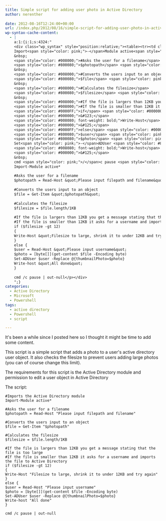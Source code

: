```yaml
---
title: Simple script for adding user photo in Active Directory
author: nerenther
 
date: 2012-08-16T12:24:00+00:00
url: /index.php/2012/08/16/simple-script-for-adding-user-photo-in-active-directory/
wp-syntax-cache-content:
  - |
    a:1:{i:1;s:4324:"
    <div class="wp_syntax" style="position:relative;"><table><tr><td class="code"><pre class="powershell" style="font-family:monospace;"><span style="color: #008000;">#Imports the Active Directory module</span>
    Import<span style="color: pink;">-</span>Module active<span style="color: pink;">*</span>
    &nbsp;
    <span style="color: #008000;">#Asks the user for a filename</span>
    <span style="color: #800080;">$photopath</span> <span style="color: pink;">=</span> <span style="color: #008080; font-weight: bold;">Read-Host</span> <span style="color: #800000;">&quot;Please input filepath and filename&quot;</span>
    &nbsp;
    <span style="color: #008000;">#Converts the users input to an object</span>
    <span style="color: #800080;">$file</span> <span style="color: pink;">=</span> <span style="color: #008080; font-weight: bold;">Get-Item</span> <span style="color: #800000;">&quot;$photopath&quot;</span>
    &nbsp;
    <span style="color: #008000;">#Calculates the filesize</span>
    <span style="color: #800080;">$filesize</span> <span style="color: pink;">=</span> <span style="color: #800080;">$file</span>.length<span style="color: pink;">/</span>1KB
    &nbsp;
    <span style="color: #008000;">#If the file is largers than 12KB you get a message stating that the file is too large</span>
    <span style="color: #008000;">#If the file is smaller than 12KB it asks for a username and imports the file to Active Directory</span>
    <span style="color: #0000FF;">if</span> <span style="color: #000000;">&#40;</span><span style="color: #800080;">$filesize</span> <span style="color: #FF0000;">-gt</span> <span style="color: #804000;">12</span><span style="color: #000000;">&#41;</span>
    <span style="color: #000000;">&#123;</span>
    <span style="color: #008080; font-weight: bold;">Write-Host</span> <span style="color: #800000;">&quot;Filesize to large, shrink it to under 12KB and try again&quot;</span>
    <span style="color: #000000;">&#125;</span>
    <span style="color: #0000FF;">else</span> <span style="color: #000000;">&#123;</span>
    <span style="color: #800080;">$user</span> <span style="color: pink;">=</span> <span style="color: #008080; font-weight: bold;">Read-Host</span> <span style="color: #800000;">&quot;Please input username&quot;</span>
    <span style="color: #800080;">$photo</span> <span style="color: pink;">=</span> <span style="color: #000000;">&#91;</span><span style="color: #008080;">byte</span><span style="color: #000000;">&#91;</span><span style="color: #000000;">&#93;</span><span style="color: #000000;">&#93;</span><span style="color: #000000;">&#40;</span><span style="color: #008080; font-weight: bold;">get-content</span> <span style="color: #800080;">$file</span> <span style="color: #008080; font-style: italic;">-Encoding</span> byte<span style="color: #000000;">&#41;</span>
    Set<span style="color: pink;">-</span>ADUser <span style="color: #800080;">$user</span> <span style="color: #FF0000;">-Replace</span> <span style="color: pink;">@</span><span style="color: #000000;">&#123;</span>thumbnailPhoto<span style="color: pink;">=</span><span style="color: #800080;">$photo</span><span style="color: #000000;">&#125;</span>
    <span style="color: #008080; font-weight: bold;">Write-host</span> <span style="color: #800000;">&quot;All done&quot;</span>
    <span style="color: #000000;">&#125;</span>
    &nbsp;
    cmd <span style="color: pink;">/</span>c pause <span style="color: pink;">|</span> <span style="color: #008080; font-weight: bold;">out-null</span> ```</td></tr></table><p class="theCode" style="display:none;">#Imports the Active Directory module
    Import-Module active*
    
    #Asks the user for a filename
    $photopath = Read-Host &quot;Please input filepath and filename&quot;
    
    #Converts the users input to an object
    $file = Get-Item &quot;$photopath&quot;
    
    #Calculates the filesize
    $filesize = $file.length/1KB
    
    #If the file is largers than 12KB you get a message stating that the file is too large
    #If the file is smaller than 12KB it asks for a username and imports the file to Active Directory
    if ($filesize -gt 12)
    {
    Write-Host &quot;Filesize to large, shrink it to under 12KB and try again&quot;
    }
    else {
    $user = Read-Host &quot;Please input username&quot;
    $photo = [byte[]](get-content $file -Encoding byte)
    Set-ADUser $user -Replace @{thumbnailPhoto=$photo}
    Write-host &quot;All done&quot;
    }
    
    cmd /c pause | out-null</p></div>
    ";}
categories:
  - Active Directory
  - Microsoft
  - Powershell
tags:
  - active directory
  - Powershell
  - script

---
```

It's been a while since I posted here so I thought it might be time to add some content.

This script is a simple script that adds a photo to a user's active directory user object. It also checks the filesize to prevent users adding large photos (you can of course change this limit).

The requirements for this script is the Active Directory module and permission to edit a user object in Active Directory

The script:

 ```
#Imports the Active Directory module
Import-Module active*

#Asks the user for a filename
$photopath = Read-Host "Please input filepath and filename"

#Converts the users input to an object
$file = Get-Item "$photopath"

#Calculates the filesize
$filesize = $file.length/1KB

#If the file is largers than 12KB you get a message stating that the file is too large
#If the file is smaller than 12KB it asks for a username and imports the file to Active Directory
if ($filesize -gt 12)
{
Write-Host "Filesize to large, shrink it to under 12KB and try again"
}
else {
$user = Read-Host "Please input username"
$photo = [byte[]](get-content $file -Encoding byte)
Set-ADUser $user -Replace @{thumbnailPhoto=$photo}
Write-host "All done"
}

cmd /c pause | out-null 
```